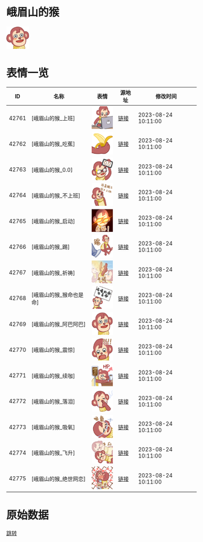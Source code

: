 # 峨眉山的猴

<img src="./cover.png" height="60" alt="cover" />

# 表情一览

|ID|名称|表情|源地址|修改时间|
|----|----|----|----|----|
|42761|[峨眉山的猴_上班]|<img src="./pic/042761_%5B峨眉山的猴_上班%5D.png" height="60" alt="上班"/>|[链接](https://i0.hdslb.com/bfs/garb/a24094d4eaad1d799b22370a455d161069bda70f.png)|2023-08-24 10:11:00|
|42762|[峨眉山的猴_吃蕉]|<img src="./pic/042762_%5B峨眉山的猴_吃蕉%5D.png" height="60" alt="吃蕉"/>|[链接](https://i0.hdslb.com/bfs/garb/95f00a9011e5468121904cf0c0d27ce23d284342.png)|2023-08-24 10:11:00|
|42763|[峨眉山的猴_0.0]|<img src="./pic/042763_%5B峨眉山的猴_0.0%5D.png" height="60" alt="0.0"/>|[链接](https://i0.hdslb.com/bfs/garb/45e67d90e10178356a2ba09bc46f04a9f7563065.png)|2023-08-24 10:11:00|
|42764|[峨眉山的猴_不上班]|<img src="./pic/042764_%5B峨眉山的猴_不上班%5D.png" height="60" alt="不上班"/>|[链接](https://i0.hdslb.com/bfs/garb/a60c58c6c1f7c2dbbd38990365dfeee9e3ec3dcb.png)|2023-08-24 10:11:00|
|42765|[峨眉山的猴_启动]|<img src="./pic/042765_%5B峨眉山的猴_启动%5D.png" height="60" alt="启动"/>|[链接](https://i0.hdslb.com/bfs/garb/b579f6f6a4729aed56487e356c2250bbf05e1821.png)|2023-08-24 10:11:00|
|42766|[峨眉山的猴_踢]|<img src="./pic/042766_%5B峨眉山的猴_踢%5D.png" height="60" alt="踢"/>|[链接](https://i0.hdslb.com/bfs/garb/4c22ebe96ad7423bb688eddb01be209cabc5b42c.png)|2023-08-24 10:11:00|
|42767|[峨眉山的猴_祈祷]|<img src="./pic/042767_%5B峨眉山的猴_祈祷%5D.png" height="60" alt="祈祷"/>|[链接](https://i0.hdslb.com/bfs/garb/7f74889313728e4b990d13832ae0b8cab39abf53.png)|2023-08-24 10:11:00|
|42768|[峨眉山的猴_猴命也是命]|<img src="./pic/042768_%5B峨眉山的猴_猴命也是命%5D.png" height="60" alt="猴命也是命"/>|[链接](https://i0.hdslb.com/bfs/garb/dd43f50966407f239ec80f001608c415dceb3f33.png)|2023-08-24 10:11:00|
|42769|[峨眉山的猴_阿巴阿巴]|<img src="./pic/042769_%5B峨眉山的猴_阿巴阿巴%5D.png" height="60" alt="阿巴阿巴"/>|[链接](https://i0.hdslb.com/bfs/garb/4b221f772cde3d4aac2f1925744d11d79194766f.png)|2023-08-24 10:11:00|
|42770|[峨眉山的猴_震惊]|<img src="./pic/042770_%5B峨眉山的猴_震惊%5D.png" height="60" alt="震惊"/>|[链接](https://i0.hdslb.com/bfs/garb/e9b6877821e91b8e956ce8ead8399635ab0f6afa.png)|2023-08-24 10:11:00|
|42771|[峨眉山的猴_续咖]|<img src="./pic/042771_%5B峨眉山的猴_续咖%5D.png" height="60" alt="续咖"/>|[链接](https://i0.hdslb.com/bfs/garb/ee37b07d739462bcc0c267422bb0c5cc748e238c.png)|2023-08-24 10:11:00|
|42772|[峨眉山的猴_落泪]|<img src="./pic/042772_%5B峨眉山的猴_落泪%5D.png" height="60" alt="落泪"/>|[链接](https://i0.hdslb.com/bfs/garb/aa361baa33d60031763a73b2514a4453a0b4790e.png)|2023-08-24 10:11:00|
|42773|[峨眉山的猴_吸氧]|<img src="./pic/042773_%5B峨眉山的猴_吸氧%5D.png" height="60" alt="吸氧"/>|[链接](https://i0.hdslb.com/bfs/garb/95eecd638e31c673478b23518e27dbbca422726d.png)|2023-08-24 10:11:00|
|42774|[峨眉山的猴_飞升]|<img src="./pic/042774_%5B峨眉山的猴_飞升%5D.png" height="60" alt="飞升"/>|[链接](https://i0.hdslb.com/bfs/garb/57f620bb291d4a2f3b531c8b3d8936ffc8c09064.png)|2023-08-24 10:11:00|
|42775|[峨眉山的猴_绝世网恋]|<img src="./pic/042775_%5B峨眉山的猴_绝世网恋%5D.png" height="60" alt="绝世网恋"/>|[链接](https://i0.hdslb.com/bfs/garb/0d4353b660f4ef92be82a08559eb07837e006ff2.png)|2023-08-24 10:11:00|

# 原始数据

[跳转](./raw.json)

